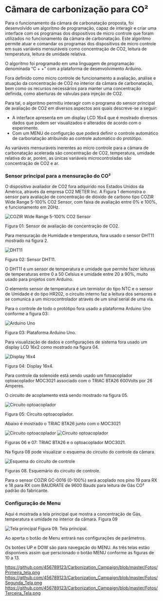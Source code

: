 <h1>Câmara de carbonização para CO²</h1>

<p>Para o funcionamento da câmara de carbonatação proposta, foi desenvolvido um algoritmo de programação, capaz de interagir e criar uma interface com os programas dos dispositivos de micro controle que foram utilizados no funcionamento da câmara de carbonatação. Este algoritmo permite atuar e comandar os programas dos dispositivos de micro controle em suas variáveis mensuráveis como concentração de CO2, leitura de temperatura, leitura de umidade relativa.</p>
<p>O algoritmo foi programado em uma linguagem de programação denominada “C + +” com a plataforma de desenvolvimento Arduino.</p>
<p>Fora definido como micro controle de funcionamento a avaliação, análise e atuação da concentração de CO2 no interior da câmara de carbonatação, bem como os recursos necessários para manter uma concentração definida, como aberturas de válvulas para injeção de CO2.</p>
<p>Para tal, o algoritmo permitiu interagir com o programa do sensor principal de avaliação de CO2 em diversos aspectos aos quais descreve-se a seguir:</p>
<ul>
<li>A interface apresenta em um display LCD 16x4 que é mostrado diversos dados que podem ser visualizados e alterados de acordo com o experimento.</li>
<li>Com um MENU de configurção que poderá definir o controle automático de carbonatação atribuindo ao controle automatico do protótipo.</li>
</ul>
<p>As variáveis mensuráveis inerentes ao micro controle para a câmara de carbonatação acelerada são concentração de CO2, temperatura, umidade relativa do ar, porém, as únicas variáveis microcontroladas são concentração de CO2 e ar.</p>

<h3>Sensor principal para a mensuração do CO²</h3>

<p>O dispositivo avaliador de CO2 fora adquirido nos Estados Unidos da América, através da empresa CO2 METER Inc. A Figura 1 demonstra o sensor para avaliação de concentração de dióxido de carbono tipo COZIR Wide Range 5-100% CO2 Sensor, com faixa de avaliação entre 0% e 100%, e funcionamento em 20Hz.</p>

<img src="https://github.com/456789123/Carbonization_Campaign/blob/master/Fotos/unnamed.jpg" alt="COZIR Wide Range 5-100% CO2 Sensor">

Figura 01: Sensor de avaliação de concentração de CO2.

<p>Para mensuração de Humidade e temperatura, fora usado o sensor DHT11 mostrado na figura 2.</p>

<img src="https://github.com/456789123/Carbonization_Campaign/blob/master/Fotos/DHT11.jpg" alt="DHT11">

Figura 02: Sensor DHT11.

<p>O DHT11 é um sensor de temperatura e umidade que permite fazer leituras de temperaturas entre 0 a 50 Celsius e umidade entre 20 a 90%, muito usado para projetos com Arduino.</p>
<p>O elemento sensor de temperatura é um termistor do tipo NTC e o sensor de Umidade é do tipo HR202, o circuito interno faz a leitura dos sensores e se comunica a um microcontrolador através de um sinal serial de uma via.</p>

<p>Para o controle de todo o protótipo fora usado a plataforma Arduino Uno conforme a figura 03:</p>
<img src="https://github.com/456789123/Carbonization_Campaign/blob/master/Fotos/Arduino_Uno.jpg" alt="Arduino Uno">

Figura 03: Plataforma Arduino Uno.

<p>Para visualização de dados e configurações de sistema fora usado um display LCD 16x2 como mostrado na figura 04.</p>
<img src="https://github.com/456789123/Carbonization_Campaign/blob/master/Fotos/display.jpg" alt="Display 16x4">

Figura 04: Display 16x4.

<p>Para controle da solenoide está sendo usado um fotoacoplador optoacoplador MOC3021 associado com o TRIAC BTA26 600Volts por 26 Amperes.</p>
<p>O circuito de acoplamento está sendo mostrado na figura 05.</p>
<img src="https://github.com/456789123/Carbonization_Campaign/blob/master/Fotos/foto_triac.gif" alt="Circuito optoacoplador">

Figura 05: Circuito optoacoplador.

<p>Abaixo é mostrado o TRIAC BTA26 junto com o MOC3021</p>

<img src="https://github.com/456789123/Carbonization_Campaign/blob/master/Fotos/triac.jpg" alt="Circuito optoacoplador">
<img src="https://github.com/456789123/Carbonization_Campaign/blob/master/Fotos/moc3021.jpg" alt="Circuito optoacoplador">

Figuras 06 e 07: TRIAC BTA26 e o optoacoplador MOC3021.

<p>Na figura 08 pode visualizar o esquema do circuito do controle da câmara.</p>

<img src="https://github.com/456789123/Carbonization_Campaign/blob/master/Fotos/Esquema_Controle.png" alt="Esquema do circuito de controle">

Figuras 08. Esquemário do circuito de controle.

<p>Para o sensor COZIR GC-0016 (0-100%) será acoplado nos pino 19 para RX e 18 para RX com BAUDRATE de 9600 Bauds para leitura de Gás CO² padrão do fabricante.</p>


<h3>Configuração de Menu</h3>

<p>Aqui é mostrada a tela principal que mostra a concentração de Gás, temperatura e umidade no interior da câmara. Figura 09</p>

<img src="https://github.com/456789123/Carbonization_Campaign/blob/master/Fotos/Tela_principal.png" alt="Tela principal">
Figura 09. Tela principal.

<p>Ao aperta o botão de Menu entrará nas configurações de parâmetros.</p>
<p>Os botões UP e DOW são para navegação do MENU. As três telas estão disponíveis assim que perscionado o botão MENU conforme as figuras de 10 a 13.</p>

https://github.com/456789123/Carbonization_Campaign/blob/master/Fotos/Primeira_tela.png
https://github.com/456789123/Carbonization_Campaign/blob/master/Fotos/Segunda_Tela.png
https://github.com/456789123/Carbonization_Campaign/blob/master/Fotos/Terceira_Tela.png
